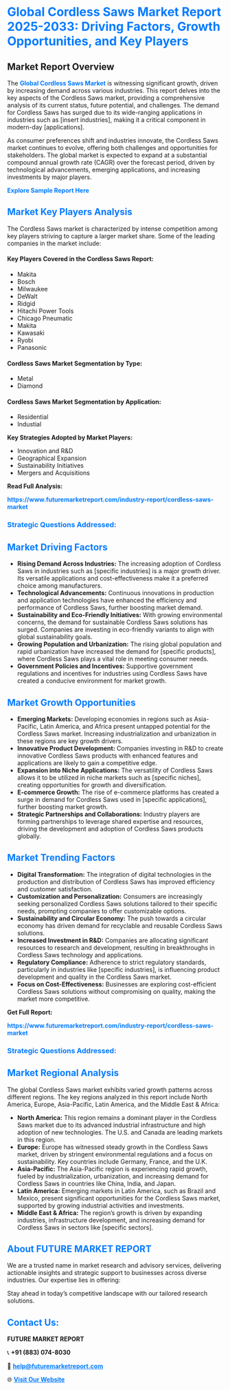 <h1 style="color: #007BFF;">Global Cordless Saws Market Report 2025-2033: Driving Factors, Growth Opportunities, and Key Players</h1>

<section id="overview">
<h2>Market Report Overview</h2>
<p>The <a href="https://www.futuremarketreport.com/industry-report/cordless-saws-market" style="color: #007BFF; text-decoration: none;"><strong>Global Cordless Saws Market</strong></a> is witnessing significant growth, driven by increasing demand across various industries. This report delves into the key aspects of the Cordless Saws market, providing a comprehensive analysis of its current status, future potential, and challenges. The demand for Cordless Saws has surged due to its wide-ranging applications in industries such as [insert industries], making it a critical component in modern-day [applications].</p>
<p>As consumer preferences shift and industries innovate, the Cordless Saws market continues to evolve, offering both challenges and opportunities for stakeholders. The global market is expected to expand at a substantial compound annual growth rate (CAGR) over the forecast period, driven by technological advancements, emerging applications, and increasing investments by major players.</p>
</section>

<section id="overview">
<p><a href="https://www.futuremarketreport.com/request-sample/reportId=87506" style="color: #007BFF; text-decoration: none;"><strong>Explore Sample Report Here</strong></a></p>
</section>

<section id="key-players">
<h2 style="color: #007BFF;">Market Key Players Analysis</h2>
<p>The Cordless Saws market is characterized by intense competition among key players striving to capture a larger market share. Some of the leading companies in the market include:</p>
<h4>Key Players Covered in the Cordless Saws Report:</h4>
<ul><li>Makita</li><li>Bosch</li><li>Milwaukee</li><li>DeWalt</li><li>Ridgid</li><li>Hitachi Power Tools</li><li>Chicago Pneumatic</li><li>Makita</li><li>Kawasaki</li><li>Ryobi</li><li>Panasonic</li></ul>
<h4>Cordless Saws Market Segmentation by Type:</h4>
<ul><li>Metal</li><li>Diamond</li></ul>

<h4>Cordless Saws Market Segmentation by Application:</h4>
<ul><li>Residential</li><li>Industial</li></ul>
<p><strong>Key Strategies Adopted by Market Players:</strong></p>
<ul>
<li>Innovation and R&D</li>
<li>Geographical Expansion</li>
<li>Sustainability Initiatives</li>
<li>Mergers and Acquisitions</li>
</ul>
</section>

<section>
<p><strong>Read Full Analysis: </strong></p><a href="https://www.futuremarketreport.com/industry-report/cordless-saws-market" style="color: #007BFF; text-decoration: none;"><strong>https://www.futuremarketreport.com/industry-report/cordless-saws-market</strong></a>
<h3 style="color: #007BFF;">Strategic Questions Addressed:</h3>
</section>

<section id="driving-factors">
<h2 style="color: #007BFF;">Market Driving Factors</h2>
<ul>
<li><strong>Rising Demand Across Industries:</strong> The increasing adoption of Cordless Saws in industries such as [specific industries] is a major growth driver. Its versatile applications and cost-effectiveness make it a preferred choice among manufacturers.</li>
<li><strong>Technological Advancements:</strong> Continuous innovations in production and application technologies have enhanced the efficiency and performance of Cordless Saws, further boosting market demand.</li>
<li><strong>Sustainability and Eco-Friendly Initiatives:</strong> With growing environmental concerns, the demand for sustainable Cordless Saws solutions has surged. Companies are investing in eco-friendly variants to align with global sustainability goals.</li>
<li><strong>Growing Population and Urbanization:</strong> The rising global population and rapid urbanization have increased the demand for [specific products], where Cordless Saws plays a vital role in meeting consumer needs.</li>
<li><strong>Government Policies and Incentives:</strong> Supportive government regulations and incentives for industries using Cordless Saws have created a conducive environment for market growth.</li>
</ul>
</section>

<section id="growth-opportunities">
<h2 style="color: #007BFF;">Market Growth Opportunities</h2>
<ul>
<li><strong>Emerging Markets:</strong> Developing economies in regions such as Asia-Pacific, Latin America, and Africa present untapped potential for the Cordless Saws market. Increasing industrialization and urbanization in these regions are key growth drivers.</li>
<li><strong>Innovative Product Development:</strong> Companies investing in R&D to create innovative Cordless Saws products with enhanced features and applications are likely to gain a competitive edge.</li>
<li><strong>Expansion into Niche Applications:</strong> The versatility of Cordless Saws allows it to be utilized in niche markets such as [specific niches], creating opportunities for growth and diversification.</li>
<li><strong>E-commerce Growth:</strong> The rise of e-commerce platforms has created a surge in demand for Cordless Saws used in [specific applications], further boosting market growth.</li>
<li><strong>Strategic Partnerships and Collaborations:</strong> Industry players are forming partnerships to leverage shared expertise and resources, driving the development and adoption of Cordless Saws products globally.</li>
</ul>
</section>

<section id="trending-factors">
<h2 style="color: #007BFF;">Market Trending Factors</h2>
<ul>
<li><strong>Digital Transformation:</strong> The integration of digital technologies in the production and distribution of Cordless Saws has improved efficiency and customer satisfaction.</li>
<li><strong>Customization and Personalization:</strong> Consumers are increasingly seeking personalized Cordless Saws solutions tailored to their specific needs, prompting companies to offer customizable options.</li>
<li><strong>Sustainability and Circular Economy:</strong> The push towards a circular economy has driven demand for recyclable and reusable Cordless Saws solutions.</li>
<li><strong>Increased Investment in R&D:</strong> Companies are allocating significant resources to research and development, resulting in breakthroughs in Cordless Saws technology and applications.</li>
<li><strong>Regulatory Compliance:</strong> Adherence to strict regulatory standards, particularly in industries like [specific industries], is influencing product development and quality in the Cordless Saws market.</li>
<li><strong>Focus on Cost-Effectiveness:</strong> Businesses are exploring cost-efficient Cordless Saws solutions without compromising on quality, making the market more competitive.</li>
</ul>
</section>

<section>
<p><strong>Get Full Report: </strong></p><a href="https://www.futuremarketreport.com/industry-report/cordless-saws-market" style="color: #007BFF; text-decoration: none;"><strong>https://www.futuremarketreport.com/industry-report/cordless-saws-market</strong></a>
<h3 style="color: #007BFF;">Strategic Questions Addressed:</h3>
</section>


<section id="regional-analysis">
<h2 style="color: #007BFF;">Market Regional Analysis</h2>
<p>The global Cordless Saws market exhibits varied growth patterns across different regions. The key regions analyzed in this report include North America, Europe, Asia-Pacific, Latin America, and the Middle East & Africa:</p>
<ul>
<li><strong>North America:</strong> This region remains a dominant player in the Cordless Saws market due to its advanced industrial infrastructure and high adoption of new technologies. The U.S. and Canada are leading markets in this region.</li>
<li><strong>Europe:</strong> Europe has witnessed steady growth in the Cordless Saws market, driven by stringent environmental regulations and a focus on sustainability. Key countries include Germany, France, and the U.K.</li>
<li><strong>Asia-Pacific:</strong> The Asia-Pacific region is experiencing rapid growth, fueled by industrialization, urbanization, and increasing demand for Cordless Saws in countries like China, India, and Japan.</li>
<li><strong>Latin America:</strong> Emerging markets in Latin America, such as Brazil and Mexico, present significant opportunities for the Cordless Saws market, supported by growing industrial activities and investments.</li>
<li><strong>Middle East & Africa:</strong> The region’s growth is driven by expanding industries, infrastructure development, and increasing demand for Cordless Saws in sectors like [specific sectors].</li>
</ul>
</section>

<footer>
<h2 style="color: #007BFF;">About FUTURE MARKET REPORT</h2>
<p>We are a trusted name in market research and advisory services, delivering actionable insights and strategic support to businesses across diverse industries. Our expertise lies in offering:</p>

<p>Stay ahead in today’s competitive landscape with our tailored research solutions.</p>

<h2 style="color: #007BFF;">Contact Us:</h2>
<p><strong>FUTURE MARKET REPORT</strong></p>
<p>📞 <strong>+91 (883) 074-8030</strong></p>
<p>📧 <strong><a href="mailto:help@futuremarketreport.com" style="color: #007BFF;">help@futuremarketreport.com</a></strong></p>
<p>🌐 <strong><a href="https://www.futuremarketreport.com/" style="color: #007BFF;">Visit Our Website</a></strong></p>
</footer>